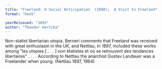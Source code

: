 ```yaml
---
title: "Freeland: A Social Anticipation  (1890);  A Visit to Freeland"
format: "book"

yearReleased: "1893"
author: "Theodor Hertzka"
---
```

Non-statist libertarian utopia. Berneri comments  that Freeland was received with great enthusiasm in the UK, and Nettlau,  in 1897, included these works among "les utopies [ . . . ] non étatistes et où  se retrouvent des tendances libertaires" . . . . According to Nettlau the  anarchist Gustav Landauer was a Freelander when young. (Nettlau 1897, 1964)